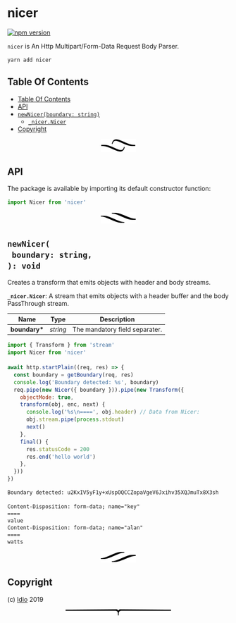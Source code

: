# nicer

[![npm version](https://badge.fury.io/js/nicer.svg)](https://npmjs.org/package/nicer)

`nicer` is An Http Multipart/Form-Data Request Body Parser.

```sh
yarn add nicer
```

## Table Of Contents

- [Table Of Contents](#table-of-contents)
- [API](#api)
- [`newNicer(boundary: string)`](#newnicerboundary-string-void)
  * [`_nicer.Nicer`](#type-_nicernicer)
- [Copyright](#copyright)

<p align="center"><a href="#table-of-contents"><img src="/.documentary/section-breaks/0.svg?sanitize=true"></a></p>

## API

The package is available by importing its default constructor function:

```js
import Nicer from 'nicer'
```

<p align="center"><a href="#table-of-contents"><img src="/.documentary/section-breaks/1.svg?sanitize=true"></a></p>

## `newNicer(`<br/>&nbsp;&nbsp;`boundary: string,`<br/>`): void`

Creates a transform that emits objects with header and body streams.

__<a name="type-_nicernicer">`_nicer.Nicer`</a>__: A stream that emits objects with a header buffer and the body PassThrough stream.

|     Name      |      Type       |          Description           |
| ------------- | --------------- | ------------------------------ |
| __boundary*__ | <em>string</em> | The mandatory field separater. |

```js
import { Transform } from 'stream'
import Nicer from 'nicer'

await http.startPlain((req, res) => {
  const boundary = getBoundary(req, res)
  console.log('Boundary detected: %s', boundary)
  req.pipe(new Nicer({ boundary })).pipe(new Transform({
    objectMode: true,
    transform(obj, enc, next) {
      console.log('%s\n====', obj.header) // Data from Nicer:
      obj.stream.pipe(process.stdout)
      next()
    },
    final() {
      res.statusCode = 200
      res.end('hello world')
    },
  }))
})
```
```
Boundary detected: u2KxIV5yF1y+xUspOQCCZopaVgeV6Jxihv35XQJmuTx8X3sh

Content-Disposition: form-data; name="key"
====
value
Content-Disposition: form-data; name="alan"
====
watts
```

<p align="center"><a href="#table-of-contents"><img src="/.documentary/section-breaks/2.svg?sanitize=true"></a></p>

## Copyright

(c) [Idio][1] 2019

[1]: https://idio.cc

<p align="center"><a href="#table-of-contents"><img src="/.documentary/section-breaks/-1.svg?sanitize=true"></a></p>